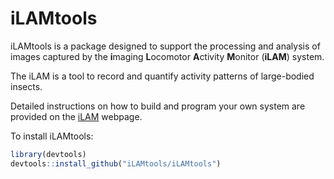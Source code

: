 # iLAMtools

iLAMtools is a package designed to support the processing and analysis of images captured by the **i**maging **L**ocomotor **A**ctivity **M**onitor (**iLAM**) system.

The iLAM is a tool to record and quantify activity patterns of large-bodied insects.

Detailed instructions on how to build and program your own system are provided on the [iLAM](https://iLAMtools.github.io/) webpage.

To install iLAMtools:

``` r
library(devtools)
devtools::install_github("iLAMtools/iLAMtools")
```
